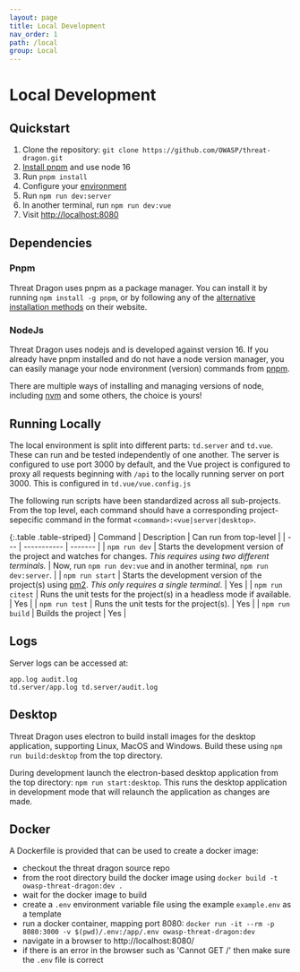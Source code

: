 ```yaml
---
layout: page
title: Local Development
nav_order: 1
path: /local
group: Local
---
```


# Local Development

## Quickstart
1. Clone the repository: `git clone https://github.com/OWASP/threat-dragon.git`
1. [Install pnpm](https://pnpm.io/installation) and use node 16
1. Run `pnpm install`
1. Configure your [environment](./env)
1. Run `npm run dev:server`
1. In another terminal, run `npm run dev:vue`
1. Visit [http://localhost:8080](http://localhost:8080/)

## Dependencies

### Pnpm
Threat Dragon uses pnpm as a package manager.  You can install it by running `npm install -g pnpm`,
or by following any of the [alternative installation methods](https://pnpm.io/installation) on their website.

### NodeJs
Threat Dragon uses nodejs and is developed against version 16.
If you already have pnpm installed and do not have a node version manager,
you can easily manage your node environment (version) commands from [pnpm](https://pnpm.io/cli/env).

There are multiple ways of installing and managing versions of node,
including [nvm](https://github.com/nvm-sh/nvm) and some others, the choice is yours!

## Running Locally
The local environment is split into different parts: `td.server` and `td.vue`.
These can run and be tested independently of one another.
The server is configured to use port 3000 by default, and the Vue project is configured to proxy all requests beginning with `/api`
to the locally running server on port 3000.  This is configured in `td.vue/vue.config.js`

The following run scripts have been standardized across all sub-projects.
From the top level, each command should have a corresponding project-sepecific command
in the format `<command>:<vue|server|desktop>`.

{:.table .table-striped}
| Command | Description | Can run from top-level |
| --- | ----------- | ------- |
| `npm run dev` | Starts the development version of the project and watches for changes. *This requires using two different terminals.* | Now, run `npm run dev:vue` and in another terminal, `npm run dev:server`. |
| `npm run start` | Starts the development version of the project(s) using [pm2](https://github.com/Unitech/pm2). *This only requires a single terminal*. | Yes |
| `npm run citest` | Runs the unit tests for the project(s) in a headless mode if available. | Yes |
| `npm run test` | Runs the unit tests for the project(s). | Yes |
| `npm run build` | Builds the project | Yes |

## Logs
Server logs can be accessed at:

```
app.log audit.log
td.server/app.log td.server/audit.log
```

## Desktop
Threat Dragon uses electron to build install images for the desktop application, supporting Linux, MacOS and Windows.
Build these using `npm run build:desktop` from the top directory.

During development launch the electron-based desktop application from the top directory: `npm run start:desktop`.
This runs the desktop application in development mode that will relaunch the application as changes are made.

## Docker
A Dockerfile is provided that can be used to create a docker image:
* checkout the threat dragon source repo
* from the root directory build the docker image using `docker build -t owasp-threat-dragon:dev .`
* wait for the docker image to build
* create a `.env` environment variable file using the example `example.env` as a template
* run a docker container, mapping port 8080:
`docker run -it --rm -p 8080:3000 -v $(pwd)/.env:/app/.env owasp-threat-dragon:dev`
* navigate in a browser to http://localhost:8080/
* if there is an error in the browser such as 'Cannot GET /' then make sure the `.env` file is correct
